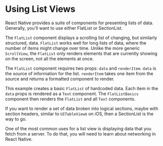 # Using List Views

React Native provides a suite of components for presenting lists of data. Generally, you'll want to use either FlatList or SectionList.

The `FlatList` component displays a scrolling list of changing, but similarly structured, data. `FlatList` works well for long lists of data, where the number of items might change over time. Unlike the more generic `ScrollView`, the `FlatList` only renders elements that are currently showing on the screen, not all the elements at once.

The `FlatList` component requires two props: `data` and `renderItem`. `data` is the source of information for the list. `renderItem` takes one item from the source and returns a formatted component to render.

This example creates a basic `FlatList` of hardcoded data. Each item in the `data` props is rendered as a `Text` component. The `FlatListBasics` component then renders the `FlatList` and all `Text` components.

If you want to render a set of data broken into logical sections, maybe with section headers, similar to `UITableView`s on iOS, then a SectionList is the way to go.

One of the most common uses for a list view is displaying data that you fetch from a server. To do that, you will need to learn about networking in React Native.

